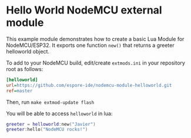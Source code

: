 # Hello World NodeMCU external module

This example module demonstrates how to create a basic Lua Module for NodeMCU/ESP32. It exports one function `new()` that returns a greeter helloworld object.

To add to your NodeMCU build, edit/create `extmods.ini` in your repository root as follows: 

```ini
[helloworld]
url=https://github.com/espore-ide/nodemcu-module-helloworld.git
ref=master
```

Then, run `make extmod-update flash`

You will be able to access `helloworld` in lua:

```lua
greeter = helloworld:new("Javier")
greeter:hello("NodeMCU rocks!")
```
